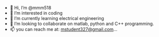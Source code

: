 - 👋 Hi, I’m @mmm518
- 👀 I’m interested in coding
- 🌱 I’m currently learning electrical engineering
- 💞️ I’m looking to collaborate on matlab, python and C++ programming.
- 📫 you can reach me at: mstudent327@gmail.com...

<!---
mmm518/mmm518 is a ✨ special ✨ repository because its `README.md` (this file) appears on your GitHub profile.
You can click the Preview link to take a look at your changes.
--->
